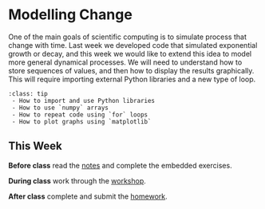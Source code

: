 # Modelling Change

One of the main goals of scientific computing is to simulate process that change with time. Last week we developed code that simulated exponential growth or decay, and this week we would like to extend this idea to model more general dynamical processes. We will need to understand how to store sequences of values, and then how to display the results graphically. This will require importing external Python libraries and a new type of loop.

```{admonition} What you'll learn
:class: tip
 - How to import and use Python libraries
 - How to use `numpy` arrays
 - How to repeat code using `for` loops
 - How to plot graphs using `matplotlib`
```
## This Week

**Before class** read the [notes](rate_equations_notes.ipynb) and complete the embedded exercises.

**During class** work through the [workshop](rate_equations.ipynb).

**After class** complete and submit the [homework](rate_equations_homework.md).